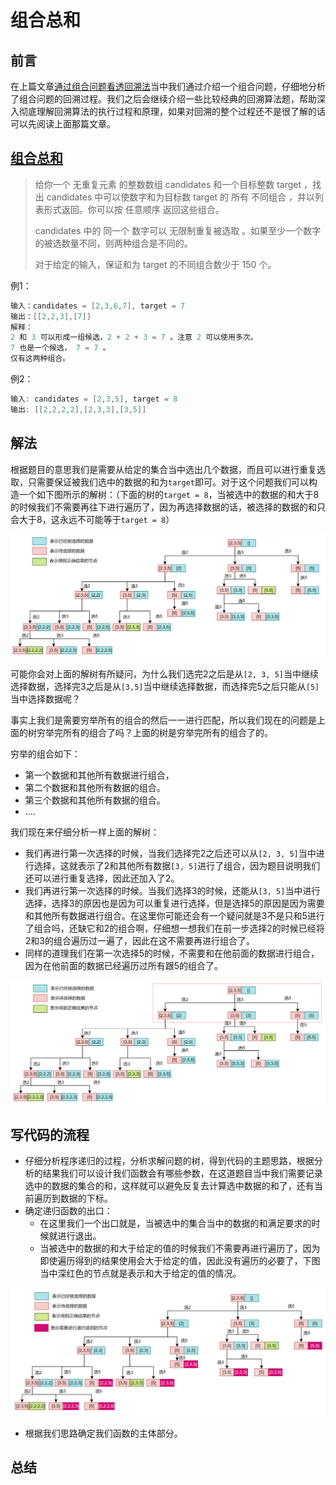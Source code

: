# 组合总和

## 前言

在上篇文章[通过组合问题看透回溯法](https://mp.weixin.qq.com/s?__biz=Mzg3ODgyNDgwNg==&mid=2247486751&idx=1&sn=8e9cedd729d01ff8867fcb2c085ecbe3&chksm=cf0c9116f87b18002551eefcd773f4762d79d2c06614b304437bfcd382e14afa031d29cc4dcc&mpshare=1&scene=22&srcid=0921yRhazbXlqGuEZagKb0p9&sharer_sharetime=1663737871952&sharer_shareid=236a49567847c05f78e6b440ce6dabff#rd)当中我们通过介绍一个组合问题，仔细地分析了组合问题的回溯过程。我们之后会继续介绍一些比较经典的回溯算法题，帮助深入彻底理解回溯算法的执行过程和原理，如果对回溯的整个过程还不是很了解的话可以先阅读上面那篇文章。

## [组合总和](https://leetcode.cn/problems/combination-sum-ii/)

>给你一个 无重复元素 的整数数组 candidates 和一个目标整数 target ，找出 candidates 中可以使数字和为目标数 target 的 所有 不同组合 ，并以列表形式返回。你可以按 任意顺序 返回这些组合。
>
>candidates 中的 同一个 数字可以 无限制重复被选取 。如果至少一个数字的被选数量不同，则两种组合是不同的。 
>
>对于给定的输入，保证和为 target 的不同组合数少于 150 个。

例1：

```JAVA
输入：candidates = [2,3,6,7], target = 7
输出：[[2,2,3],[7]]
解释：
2 和 3 可以形成一组候选，2 + 2 + 3 = 7 。注意 2 可以使用多次。
7 也是一个候选， 7 = 7 。
仅有这两种组合。
```

例2：

```JAVA
输入: candidates = [2,3,5], target = 8
输出: [[2,2,2,2],[2,3,3],[3,5]]
```

## 解法

根据题目的意思我们是需要从给定的集合当中选出几个数据，而且可以进行重复选取，只需要保证被我们选中的数据的和为`target`即可。对于这个问题我们可以构造一个如下图所示的解树：（下面的树的`target = 8`，当被选中的数据的和大于8的时候我们不需要再往下进行遍历了，因为再选择数据的话，被选择的数据的和只会大于8，这永远不可能等于`target = 8`）

![11](../../images/backtrace/13.png)

可能你会对上面的解树有所疑问，为什么我们选完2之后是从`[2, 3, 5]`当中继续选择数据，选择完3之后是从`[3,5]`当中继续选择数据，而选择完5之后只能从`[5]`当中选择数据呢？

事实上我们是需要穷举所有的组合的然后一一进行匹配，所以我们现在的问题是上面的树穷举完所有的组合了吗？上面的树是穷举完所有的组合了的。

穷举的组合如下：

- 第一个数据和其他所有数据进行组合，
- 第二个数据和其他所有数据的组合。
- 第三个数据和其他所有数据的组合。
- ....

我们现在来仔细分析一样上面的解树：

- 我们再进行第一次选择的时候，当我们选择完2之后还可以从`[2, 3, 5]`当中进行选择，这就表示了2和其他所有数据`[3, 5]`进行了组合，因为题目说明我们还可以进行重复选择，因此还加入了2。
- 我们再进行第一次选择的时候。当我们选择3的时候，还能从`[3, 5]`当中进行选择，选择3的原因也是因为可以重复进行选择，但是选择5的原因是因为需要和其他所有数据进行组合。在这里你可能还会有一个疑问就是3不是只和5进行了组合吗，还缺它和2的组合啊，仔细想一想我们在前一步选择2的时候已经将2和3的组合遍历过一遍了，因此在这不需要再进行组合了。
- 同样的道理我们在第一次选择5的时候，不需要和在他前面的数据进行组合，因为在他前面的数据已经遍历过所有跟5的组合了。

![11](../../images/backtrace/14.png)

## 写代码的流程

- 仔细分析程序递归的过程，分析求解问题的树，得到代码的主题思路，根据分析的结果我们可以设计我们函数会有哪些参数，在这道题目当中我们需要记录选中的数据的集合的和，这样就可以避免反复去计算选中数据的和了，还有当前遍历到数据的下标。
- 确定递归函数的出口：
  - 在这里我们一个出口就是，当被选中的集合当中的数据的和满足要求的时候就进行退出。
  - 当被选中的数据的和大于给定的值的时候我们不需要再进行遍历了，因为即使遍历得到的结果使用会大于给定的值，因此没有遍历的必要了，下图当中深红色的节点就是表示和大于给定的值的情况。

![11](../../images/backtrace/12.png)

- 根据我们思路确定我们函数的主体部分。



## 总结

